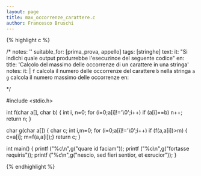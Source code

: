 ```yaml
---
layout: page
title: max_occorrenze_carattere.c
author: Francesco Bruschi
---
```


{% highlight c %}

/*
notes: ''
suitable_for: [prima_prova, appello]
tags: [stringhe]
text:
    it: "Si indichi quale output produrrebbe l'esecuzinoe del seguente codice"
    en:
title: 'Calcolo del massimo delle occorrenze di un carattere in una stringa'
notes:
    it: |
        `f` calcola il numero delle occorrenze del carattere `b` nella stringa `a`
        `g` calcola il numero massimo delle occorrenze
    en:


*/

#include <stdio.h>

int f(char a[], char b)
{
    int i, n=0;
    for (i=0;a[i]!='\0';i++)
        if (a[i]==b) n++;
    return n;
}

char g(char a[])
{
    char c; int i,m=0;
    for (i=0;a[i]!='\0';i++)
        if (f(a,a[i])>m)
        { c=a[i]; m=f(a,a[i]);}
    return c;
}

int main()
{
    printf ("%c\n",g("quare id faciam"));
    printf ("%c\n",g("fortasse requiris"));
    printf ("%c\n",g("nescio, sed fieri sentior, et exrucior"));
}



{% endhighlight %}
